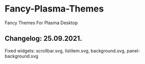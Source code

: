 # Fancy-Plasma-Themes
Fancy Themes For Plasma Desktop 

Changelog: 25.09.2021.
----------------------

Fixed widgets: scrollbar.svg, listitem.svg, background.svg, panel-background.svg
